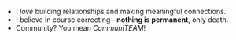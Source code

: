 * I _love_ building relationships and making meaningful connections.
* I believe in course correcting--**nothing is permanent**, only death.
* Community? You mean _*CommuniTEAM*_!
